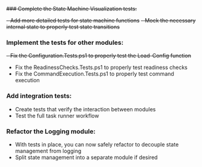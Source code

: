 ~~### Complete the State Machine Visualization tests:~~

~~- Add more detailed tests for state machine functions~~
~~- Mock the necessary internal state to properly test state transitions~~

### Implement the tests for other modules:

~~- Fix the Configuration.Tests.ps1 to properly test the Load-Config function~~
- Fix the ReadinessChecks.Tests.ps1 to properly test readiness checks
- Fix the CommandExecution.Tests.ps1 to properly test command execution

### Add integration tests:

- Create tests that verify the interaction between modules
- Test the full task runner workflow

### Refactor the Logging module:

- With tests in place, you can now safely refactor to decouple state management from logging
- Split state management into a separate module if desired